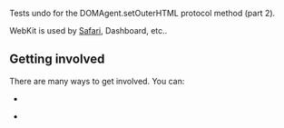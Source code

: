 Tests undo for the DOMAgent.setOuterHTML protocol method (part 2).

WebKit is used by [Safari](http://www.apple.com/safari/), Dashboard, etc..

Getting involved
----------------

There are many ways to get involved. You can:

-   

<!-- -->

-   
